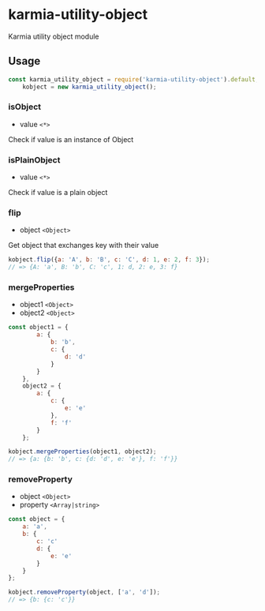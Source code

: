 # karmia-utility-object
Karmia utility object module

## Usage
```javascript
const karmia_utility_object = require('karmia-utility-object').default,
    kobject = new karmia_utility_object();
```

### isObject
- value ```<*>```

Check if value is an instance of Object


### isPlainObject
- value ```<*>```

Check if value is a plain object


### flip
- object ```<Object>```

Get object that exchanges key with their value

```javascript
kobject.flip({a: 'A', b: 'B', c: 'C', d: 1, e: 2, f: 3});
// => {A: 'a', B: 'b', C: 'c', 1: d, 2: e, 3: f}
```

### mergeProperties
- object1 ```<Object>```
- object2 ```<Object>```

```javascript
const object1 = {
        a: {
            b: 'b',
            c: {
                d: 'd'
            }
        }
    },
    object2 = {
        a: {
            c: {
                e: 'e'
            },
            f: 'f'
        }
    };

kobject.mergeProperties(object1, object2);
// => {a: {b: 'b', c: {d: 'd', e: 'e'}, f: 'f'}}
```

### removeProperty
- object ```<Object>```
- property ```<Array|string>```

```javascript
const object = {
    a: 'a',
    b: {
        c: 'c'
        d: {
            e: 'e'
        }
    }
};

kobject.removeProperty(object, ['a', 'd']);
// => {b: {c: 'c'}}
```
